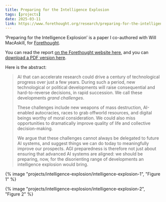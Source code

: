 ```yaml
---
title: Preparing for the Intelligence Explosion
tags: [projects]
date: 2025-03-11
link: https://www.forethought.org/research/preparing-for-the-intelligence-explosion
---
```


‘Preparing for the Intelligence Explosion’ is a paper I co-authored with Will MacAskill, for [Forethought](https://www.forethought.org/).

You can read the report [on the Forethought website here](https://www.forethought.org/research/preparing-for-the-intelligence-explosion), and you can [download a PDF version here](https://www.forethought.org/research/preparing-for-the-intelligence-explosion.pdf).

Here is the abstract:

> AI that can accelerate research could drive a century of technological progress over just a few years. During such a period, new technological or political developments will raise consequential and hard-to-reverse decisions, in rapid succession. We call these developments *grand challenges*.
>
> These challenges include new weapons of mass destruction, AI-enabled autocracies, races to grab offworld resources, and digital beings worthy of moral consideration. We could also miss opportunities to dramatically improve quality of life and collective decision-making.
>
> We argue that these challenges cannot always be delegated to future AI systems, and suggest things we can do today to meaningfully improve our prospects. AGI preparedness is therefore not just about ensuring that advanced AI systems are aligned: we should be preparing, now, for the disorienting range of developments an intelligence explosion would bring.

{% image "projects/intelligence-explosion/intelligence-explosion-1", "Figure 1" %}

{% image "projects/intelligence-explosion/intelligence-explosion-2", "Figure 2" %}
